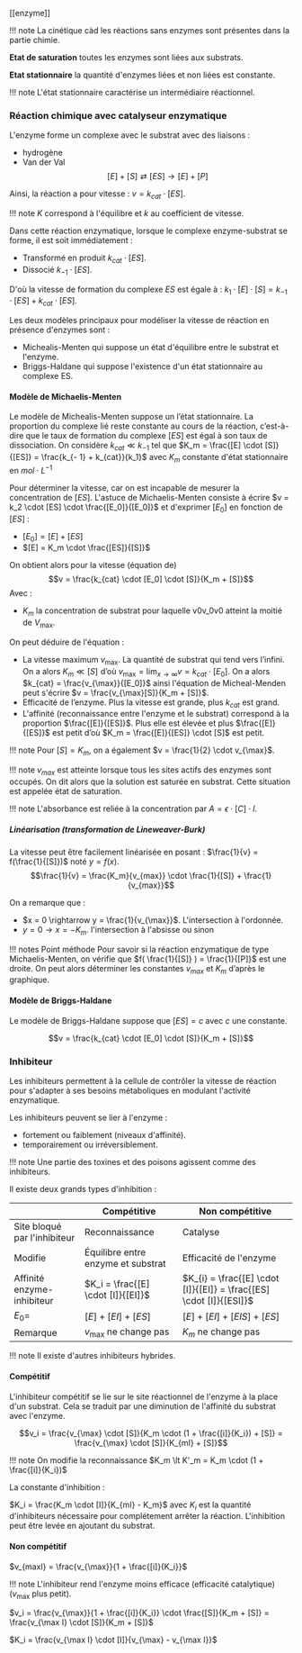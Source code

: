 [[enzyme]]

!!! note
	La cinétique càd les réactions sans enzymes sont présentes dans la partie chimie.

__Etat de saturation__ toutes les enzymes sont liées aux substrats.

__Etat stationnaire__ la quantité d'enzymes liées et non liées est constante.

!!! note
	L'état stationnaire caractérise un intermédiaire réactionnel.

### Réaction chimique avec catalyseur enzymatique

L'enzyme forme un complexe avec le substrat avec des liaisons :

* hydrogène
* Van der Val
$$[E] + [S] \rightleftarrows [ES] \rightarrow [E] + [P]$$

Ainsi, la réaction a pour vitesse : $v = k_{cat} \cdot [ES]$.

!!! note
	$K$ correspond à l'équilibre et $k$ au coefficient de vitesse.

Dans cette réaction enzymatique, lorsque le complexe enzyme-substrat se forme, il est soit immédiatement :

* Transformé en produit $k_{cat} \cdot [ES]$.
* Dissocié $k_{- 1} \cdot [ES]$.

D'où la vitesse de formation du complexe $ES$ est égale à : $k_1 \cdot [E] \cdot [S] = k_{- 1} \cdot [ES] + k_{cat} \cdot [ES]$.

Les deux modèles principaux pour modéliser la vitesse de réaction en présence d'enzymes sont :

* Michealis-Menten qui suppose un état d'équilibre entre le substrat et l'enzyme.
* Briggs-Haldane qui suppose l'existence d'un état stationnaire au complexe ES.

#### Modèle de Michaelis-Menten

Le modèle de Michealis-Menten suppose un l’état stationnaire. La proportion du complexe lié reste constante au cours de la réaction, c’est-à-dire que le taux de formation du complexe $[ES]$ est égal à son taux de dissociation.
On considère $k_{cat} \ll k_{-1}$ tel que $K_m = \frac{[E] \cdot [S]}{[ES]} = \frac{k_{- 1} + k_{cat}}{k_1}$ avec $K_m$ constante d'état stationnaire en $mol \cdot L^{-1}$

Pour déterminer la vitesse, car on est incapable de mesurer la concentration de $[ES]$. L'astuce de Michaelis-Menten consiste à écrire $v = k_2 \cdot [ES] \cdot \frac{[E_0]}{[E_0]}$ et d'exprimer $[E_0]$ en fonction de $[ES]$ :

* $[E_0] = [E] + [ES]$
* $[E] = K_m \cdot \frac{[ES]}{[S]}$

On obtient alors pour la vitesse (équation de)
$$v = \frac{k_{cat} \cdot [E_0] \cdot [S]}{K_m + [S]}$$
Avec :
- $K_m$ la concentration de substrat pour laquelle v0v_0v0​ atteint la moitié de $V_{\text{max}}$​.

On peut déduire de l'équation :

* La vitesse maximum $v_{\max}$. La quantité de substrat qui tend vers l’infini. On a alors $K_m \ll [S]$ d’où $v_{\max} = \lim_{x \to \infty} {v} = k_{cat} \cdot [E_0]$. On a alors $k_{cat} = \frac{v_{\max}}{[E_0]}$ ainsi l'équation de Micheal-Menden peut s'écrire $v = \frac{v_{\max}[S]}{K_m + [S]}$.
* Efficacité de l’enzyme. Plus la vitesse est grande, plus $k_{cat}$ est grand.
* L'affinité (reconnaissance entre l'enzyme et le substrat) correspond à la proportion $\frac{[E]}{[ES]}$. Plus elle est élevée et plus $\frac{[E]}{[ES]}$ est petit d’où $K_m = \frac{[E]}{[ES]} \cdot [S]$ est petit.

!!! note
	Pour $[S] = K_m$, on a également $v = \frac{1}{2} \cdot v_{\max}$.

!!! note
	$v_{max}$ est atteinte lorsque tous les sites actifs des enzymes sont occupés. On dit alors que la solution est saturée en substrat. Cette situation est appelée état de saturation.

!!! note
	L'absorbance est reliée à la concentration par $A = \epsilon \cdot [C] \cdot l$.

##### Linéarisation (transformation de Lineweaver-Burk)

La vitesse peut être facilement linéarisée en posant : $\frac{1}{v} = f(\frac{1}{[S]})$ noté $y = f(x)$.
$$\frac{1}{v} = \frac{K_m}{v_{max}} \cdot \frac{1}{[S]} + \frac{1}{v_{max}}$$

On a remarque que :

* $x = 0 \rightarrow y = \frac{1}{v_{\max}}$. L'intersection à l'ordonnée.
* $y = 0 \rightarrow x = - K_m$. l'intersection à l'absisse ou sinon 

!!! notes Point méthode
	Pour savoir si la réaction enzymatique de type Michaelis-Menten, on vérifie que $f( \frac{1}{[S]} ) = \frac{1}{[P]}$ est une droite.
	On peut alors déterminer les constantes $v_{max}$ et $K_m$ d’après le graphique.
#### Modèle de Briggs-Haldane

Le modèle de Briggs-Haldane suppose que $[ES] = c$ avec $c$ une constante.

$$v = \frac{k_{cat} \cdot [E_0] \cdot [S]}{K_m + [S]}$$
### Inhibiteur

Les inhibiteurs permettent à la cellule de contrôler la vitesse de réaction pour s'adapter à ses besoins métaboliques en modulant l'activité enzymatique.

Les inhibiteurs peuvent se lier à l'enzyme :

* fortement ou faiblement (niveaux d'affinité).
* temporairement ou irréversiblement.

!!! note
	Une partie des toxines et des poisons agissent comme des inhibiteurs.

Il existe deux grands types d'inhibition :

|                              | Compétitive                        | Non compétitive                                                     |
| ---------------------------- | ---------------------------------- | ------------------------------------------------------------------- |
| Site bloqué par l'inhibiteur | Reconnaissance                     | Catalyse                                                            |
| Modifie                      | Équilibre entre enzyme et substrat | Efficacité de l'enzyme                                              |
| Affinité enzyme-inhibiteur   | $K_i = \frac{[E] \cdot [I]}{[EI]}$ | $K_{i} = \frac{[E] \cdot [I]}{[EI]} = \frac{[ES] \cdot [I]}{[ESI]}$ |
| $E_{0} =$                    | $[E] + [EI] + [ES]$                | $[E] + [EI] + [EIS] + [ES]$                                         |
| Remarque                     | $v_{\max}$ ne change pas           | $K_m$ ne change pas                                                 |

!!! note
	Il existe d'autres inhibiteurs hybrides.
#### Compétitif

L'inhibiteur compétitif se lie sur le site réactionnel de l'enzyme à la place d'un substrat. Cela se traduit par une diminution de l'affinité du substrat avec l'enzyme.

$$v_i = \frac{v_{\max} \cdot [S]}{K_m \cdot (1 + \frac{[i]}{K_i}) + [S]} = \frac{v_{\max} \cdot [S]}{K_{mI} + [S]}$$

!!! note
	On modifie la reconnaissance $K_m \lt K'_m = K_m \cdot (1 + \frac{[i]}{K_i})$

La constante d'inhibition :

$K_i = \frac{K_m \cdot [I]}{K_{mI} - K_m}$ avec $K_i$ est la quantité d'inhibiteurs nécessaire pour complétement arrêter la réaction. L'inhibition peut être levée en ajoutant du substrat.
#### Non compétitif

$v_{maxI} = \frac{v_{\max}}{1 + \frac{[i]}{K_i}}$

!!! note
	L'inhibiteur rend l'enzyme moins efficace (efficacité catalytique) ($v_{\max}$ plus petit).

$v_i = \frac{v_{\max}}{1 + \frac{[i]}{K_i}} \cdot \frac{[S]}{K_m + [S]} = \frac{v_{\max I} \cdot [S]}{K_m + [S]}$

$K_i = \frac{v_{\max I} \cdot [I]}{v_{\max} - v_{\max I}}$
